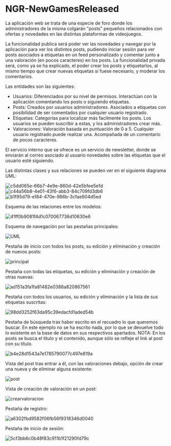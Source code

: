 # NGR-NewGamesReleased

La aplicación web se trata de una especie de foro donde los administradores de la misma colgarán "posts" pequeños
relacionados con ofertas y novedades en las distintas plataformas de videojuegos.

La funcionalidad publica será poder ver las novedades y navegar por la aplicación para ver los distintos posts, pudiendo iniciar sesión para ver posts asociados a etiquetas en un feed personalizado y comentar junto a una valoración (en pocos caracteres) en los posts.
La funcionalidad privada será, como ya se ha explicado, el poder crear los posts y etiquetarlos, al mismo tiempo que crear nuevas etiquetas si fuese necesario, y moderar los comentarios.

Las entidades son las siguientes:
- Usuarios: Diferenciados por su nivel de permisos. Interactúan con la aplicación comentando los posts o siguiendo etiquetas.
- Posts: Creados por usuarios administradores. Asociados a etiquetas con posibilidad de ser comentados por cualquier usuario registrado.
- Etiquetas: Categorías para localizar más facilmente los posts. Los usuarios se pueden suscribir a estas, y los administradores crear más.
- Valoraciones: Valoración basada en puntuación de 0 a 5. Cualquier usuario registrado puede realizar una. Acompañada de un comentario de pocos caracteres.

El servicio interno que se ofrece es un servicio de newsletter, donde se enviarán al correo asociado al usuario novedades sobre las etiquetas que el usuario esté siguiendo.

Las distintas clases y sus relaciones se pueden ver en el siguiente diagrama UML:

![c5dd065e-66b7-4e9e-860d-42e5bfee5e1d](https://user-images.githubusercontent.com/93717547/160298147-44255b05-520d-49c0-9f38-359ae36af60e.jpg)
![c44a56b8-4e01-43f6-abb3-84c709fd3db6](https://user-images.githubusercontent.com/93717547/160298162-8c288f4e-1111-4d43-aafe-afd1eeea5fad.jpg)
![b1f85d79-e184-470e-986b-3cfae604d5ed](https://user-images.githubusercontent.com/93717547/160298167-12e64bfe-44e5-414b-98a8-04740bb5b0ed.jpg)

Esquema de las relaciones entre los modelos:

![41ff0b9081f4d1c070067736d10630e6](https://user-images.githubusercontent.com/93717547/160298170-7cdc0ac9-dd6a-4561-88ba-e614931019d8.png)

Esquema de navegación por las pestañas principales:

![UML](https://user-images.githubusercontent.com/93717547/160298196-d035ef9b-7ce6-41f8-85d2-4033ddc30998.png)

Pestaña de inicio con todos los posts, su edición y eliminación y creación de nuevos posts:

![principal](https://user-images.githubusercontent.com/93717547/155187495-83b5cebc-1c8c-4595-9cbe-1b2e6fb77dc6.png)

Pestaña con todas las etiquetas, su edición y eliminación y creación de otras nuevas:

![ad151a3fa1fa81482e0388a820867561](https://user-images.githubusercontent.com/93717547/160298302-c22050f7-3e3a-4768-960e-b96765b4981b.png)

Pestaña con todos los usuarios, su edición y eliminación y la lista de sus etiquetas suscritas:

![98dd3252f63da95c39edacfd1aded54b](https://user-images.githubusercontent.com/93717547/160298339-3e3ec23a-53ec-472d-8c89-bd2f5758ec71.png)

Pestaña de búsqueda tras haber escrito en el recuadro lo que queremos buscar. En este ejemplo no se ha escrito nada, por lo que se devuelve todo lo existente en la base de datos en sus respectivos apartados. NOTA: En los posts se busca el título y el contenido, aunque sólo se refleje el link al post con su título.

![b4e28d1543a7e1785790077c497e819a](https://user-images.githubusercontent.com/93717547/160298369-a1284103-3da9-44de-9252-d61a96f8aac8.png)

Vista del post tras entrar a él, con las valoraciones debajo, opción de crear una nueva y de eliminar alguna existente:

![post](https://user-images.githubusercontent.com/93717547/155188317-b5eb04eb-9731-4a38-b6a4-891b3bf7ad12.png)

Vista de creación de valoración en un post:

![crearvaloracion](https://user-images.githubusercontent.com/93717547/155188484-6c2747c8-f3b4-4d40-92af-740208fa33dd.png)

Pestaña de registro:

![a6302fbd9582f06fb56f9318346d0040](https://user-images.githubusercontent.com/93717547/160298426-cdb17304-05aa-48c4-9892-2dde0e6a8cb2.png)

Pestaña de inicio de sesión:

![5cf3bb6c0b48f83c911b1f21290fd79c](https://user-images.githubusercontent.com/93717547/160298403-07fad53e-187b-4939-b064-d45b3e779e16.png)
